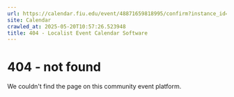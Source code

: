 ```yaml
---
url: https://calendar.fiu.edu/event/48871659818995/confirm?instance_id=49163436746992&return=https%3A%2F%2Fcalendar.fiu.edu%2Fcalendar
site: Calendar
crawled_at: 2025-05-20T10:57:26.523948
title: 404 - Localist Event Calendar Software
---
```


# 404 - not found
We couldn't find the page on this community event platform.
